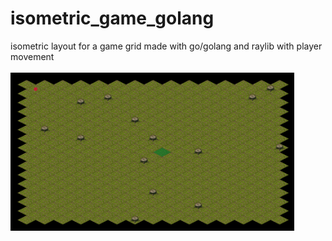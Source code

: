 # isometric_game_golang
isometric layout for a game grid made with go/golang and raylib with player movement
<br /><br/>
<img src="iso_game.png" border="0" width="90%" />
